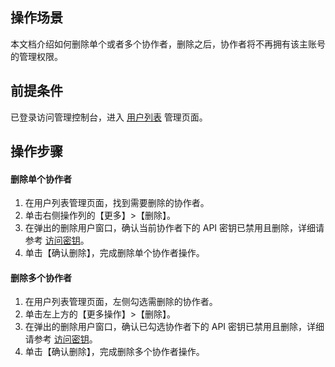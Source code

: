 ## 操作场景
本文档介绍如何删除单个或者多个协作者，删除之后，协作者将不再拥有该主账号的管理权限。
## 前提条件
已登录访问管理控制台，进入 [用户列表](https://console.cloud.tencent.com/cam) 管理页面。
## 操作步骤

#### 删除单个协作者
1. 在用户列表管理页面，找到需要删除的协作者。
2. 单击右侧操作列的【更多】>【删除】。
3. 在弹出的删除用户窗口，确认当前协作者下的 API 密钥已禁用且删除，详细请参考 [访问密钥](https://cloud.tencent.com/document/product/598/37140#.E5.88.A0.E9.99.A4-api-.E5.AF.86.E9.92.A5)。
4. 单击【确认删除】，完成删除单个协作者操作。

#### 删除多个协作者
1. 在用户列表管理页面，左侧勾选需删除的协作者。
2. 单击左上方的【更多操作】>【删除】。
3. 在弹出的删除用户窗口，确认已勾选协作者下的 API 密钥已禁用且删除，详细请参考 [访问密钥](https://cloud.tencent.com/document/product/598/37140#.E5.88.A0.E9.99.A4-api-.E5.AF.86.E9.92.A5)。
4. 单击【确认删除】，完成删除多个协作者操作。
